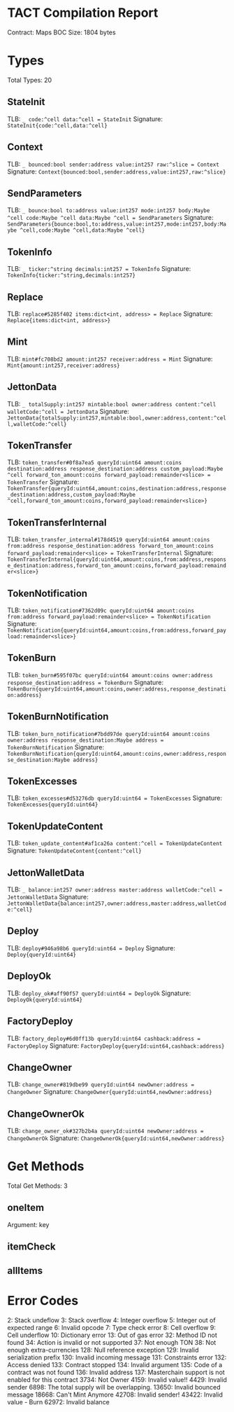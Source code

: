 # TACT Compilation Report
Contract: Maps
BOC Size: 1804 bytes

# Types
Total Types: 20

## StateInit
TLB: `_ code:^cell data:^cell = StateInit`
Signature: `StateInit{code:^cell,data:^cell}`

## Context
TLB: `_ bounced:bool sender:address value:int257 raw:^slice = Context`
Signature: `Context{bounced:bool,sender:address,value:int257,raw:^slice}`

## SendParameters
TLB: `_ bounce:bool to:address value:int257 mode:int257 body:Maybe ^cell code:Maybe ^cell data:Maybe ^cell = SendParameters`
Signature: `SendParameters{bounce:bool,to:address,value:int257,mode:int257,body:Maybe ^cell,code:Maybe ^cell,data:Maybe ^cell}`

## TokenInfo
TLB: `_ ticker:^string decimals:int257 = TokenInfo`
Signature: `TokenInfo{ticker:^string,decimals:int257}`

## Replace
TLB: `replace#5285f402 items:dict<int, address> = Replace`
Signature: `Replace{items:dict<int, address>}`

## Mint
TLB: `mint#fc708bd2 amount:int257 receiver:address = Mint`
Signature: `Mint{amount:int257,receiver:address}`

## JettonData
TLB: `_ totalSupply:int257 mintable:bool owner:address content:^cell walletCode:^cell = JettonData`
Signature: `JettonData{totalSupply:int257,mintable:bool,owner:address,content:^cell,walletCode:^cell}`

## TokenTransfer
TLB: `token_transfer#0f8a7ea5 queryId:uint64 amount:coins destination:address response_destination:address custom_payload:Maybe ^cell forward_ton_amount:coins forward_payload:remainder<slice> = TokenTransfer`
Signature: `TokenTransfer{queryId:uint64,amount:coins,destination:address,response_destination:address,custom_payload:Maybe ^cell,forward_ton_amount:coins,forward_payload:remainder<slice>}`

## TokenTransferInternal
TLB: `token_transfer_internal#178d4519 queryId:uint64 amount:coins from:address response_destination:address forward_ton_amount:coins forward_payload:remainder<slice> = TokenTransferInternal`
Signature: `TokenTransferInternal{queryId:uint64,amount:coins,from:address,response_destination:address,forward_ton_amount:coins,forward_payload:remainder<slice>}`

## TokenNotification
TLB: `token_notification#7362d09c queryId:uint64 amount:coins from:address forward_payload:remainder<slice> = TokenNotification`
Signature: `TokenNotification{queryId:uint64,amount:coins,from:address,forward_payload:remainder<slice>}`

## TokenBurn
TLB: `token_burn#595f07bc queryId:uint64 amount:coins owner:address response_destination:address = TokenBurn`
Signature: `TokenBurn{queryId:uint64,amount:coins,owner:address,response_destination:address}`

## TokenBurnNotification
TLB: `token_burn_notification#7bdd97de queryId:uint64 amount:coins owner:address response_destination:Maybe address = TokenBurnNotification`
Signature: `TokenBurnNotification{queryId:uint64,amount:coins,owner:address,response_destination:Maybe address}`

## TokenExcesses
TLB: `token_excesses#d53276db queryId:uint64 = TokenExcesses`
Signature: `TokenExcesses{queryId:uint64}`

## TokenUpdateContent
TLB: `token_update_content#af1ca26a content:^cell = TokenUpdateContent`
Signature: `TokenUpdateContent{content:^cell}`

## JettonWalletData
TLB: `_ balance:int257 owner:address master:address walletCode:^cell = JettonWalletData`
Signature: `JettonWalletData{balance:int257,owner:address,master:address,walletCode:^cell}`

## Deploy
TLB: `deploy#946a98b6 queryId:uint64 = Deploy`
Signature: `Deploy{queryId:uint64}`

## DeployOk
TLB: `deploy_ok#aff90f57 queryId:uint64 = DeployOk`
Signature: `DeployOk{queryId:uint64}`

## FactoryDeploy
TLB: `factory_deploy#6d0ff13b queryId:uint64 cashback:address = FactoryDeploy`
Signature: `FactoryDeploy{queryId:uint64,cashback:address}`

## ChangeOwner
TLB: `change_owner#819dbe99 queryId:uint64 newOwner:address = ChangeOwner`
Signature: `ChangeOwner{queryId:uint64,newOwner:address}`

## ChangeOwnerOk
TLB: `change_owner_ok#327b2b4a queryId:uint64 newOwner:address = ChangeOwnerOk`
Signature: `ChangeOwnerOk{queryId:uint64,newOwner:address}`

# Get Methods
Total Get Methods: 3

## oneItem
Argument: key

## itemCheck

## allItems

# Error Codes
2: Stack undeflow
3: Stack overflow
4: Integer overflow
5: Integer out of expected range
6: Invalid opcode
7: Type check error
8: Cell overflow
9: Cell underflow
10: Dictionary error
13: Out of gas error
32: Method ID not found
34: Action is invalid or not supported
37: Not enough TON
38: Not enough extra-currencies
128: Null reference exception
129: Invalid serialization prefix
130: Invalid incoming message
131: Constraints error
132: Access denied
133: Contract stopped
134: Invalid argument
135: Code of a contract was not found
136: Invalid address
137: Masterchain support is not enabled for this contract
3734: Not Owner
4159: Invalid value!!
4429: Invalid sender
6898: The total supply will be overlapping.
13650: Invalid bounced message
18668: Can't Mint Anymore
42708: Invalid sender!
43422: Invalid value - Burn
62972: Invalid balance